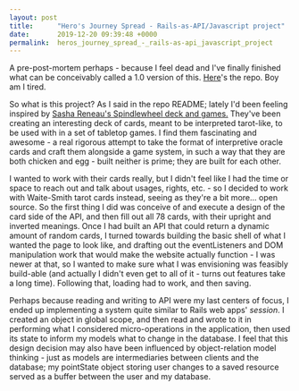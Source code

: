 ```yaml
---
layout: post
title:      "Hero's Journey Spread - Rails-as-API/Javascript project"
date:       2019-12-20 09:39:48 +0000
permalink:  heros_journey_spread_-_rails-as-api_javascript_project
---
```



A pre-post-mortem perhaps - because I feel dead and I've finally finished what can be conceivably called a 1.0 version of this. [Here](https://github.com/khongcodes2/Hero-s-Journey-Spread)'s the repo. Boy am I tired.

So what is this project? As I said in the repo README; lately I'd been feeling inspired by [Sasha Reneau's Spindlewheel deck and games.](https://www.teacabbage.com/spindlewheel) They've been creating an interesting deck of cards, meant to be interpreted tarot-like, to be used with in a set of tabletop games. I find them fascinating and awesome - a real rigorous attempt to take the format of interpretive oracle cards and craft them alongside a game system, in such a way that they are both chicken and egg - built neither is prime; they are built for each other.

I wanted to work with their cards really, but I didn't feel like I had the time or space to reach out and talk about usages, rights, etc. - so I decided to work with Waite-Smith tarot cards instead, seeing as they're a bit more... open source. So the first thing I did was conceive of and execute a design of the card side of the API, and then fill out all 78 cards, with their upright and inverted meanings. Once I had built an API that could return a dynamic amount of random cards, I turned towards building the basic shell of what I wanted the page to look like, and drafting out the eventListeners and DOM manipulation work that would make the website actually function - I was newer at that, so I wanted to make sure what I was envisioning was feasibly build-able (and actually I didn't even get to all of it - turns out features take a long time). Following that, loading had to work, and then saving.

Perhaps because reading and writing to API were my last centers of focus, I ended up implementing a system quite similar to Rails web apps' *session*. I created an object in global scope, and then read and wrote to it in performing what I considered micro-operations in the application, then used its state to inform my models what to change in the database. I feel that this design decision may also have been influenced by object-relation model thinking - just as models are intermediaries between clients and the database; my pointState object storing user changes to a saved resource served as a buffer between the user and my database.
